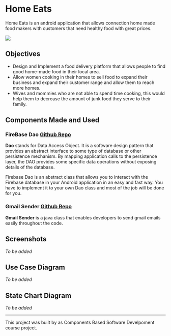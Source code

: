 # Home Eats 
Home Eats is an android application that allows connection home made food makers with customers that need healthy food with great prices.

![](https://media.giphy.com/media/fo6vEEeAutQWI/giphy.gif)

## Objectives
- Design and Implement a food delivery platform that allows people to find good home-made food in their local area.
- Allow women cooking in their homes to sell food to expand their business and expand their customer range  and allow them to reach more homes.
- Wives and mommies who are not able to spend time cooking, this would help them to decrease the amount of junk food they serve to their family.

## Components Made and Used
### FireBase Dao [Github Repo](https://github.com/islammohsen/FirebaseDao)

  **Dao** stands for Data Access Object. It is a software design pattern that provides an abstract interface to some type of database or other persistence mechanism. By mapping application calls to the persistence layer, the DAO provides some specific data operations without exposing details of the database.

  Firebase Dao is an abstract class that allows you to interact with the Firebase database in your Android application in an easy and fast way.
You have to implement it to your own Dao class and most of the job will be done for you.

### Gmail Sender [Github Repo](https://github.com/islammohsen/GmailSender)

  **Gmail Sender** is a java class that enables developers to send gmail emails easily throughout the code.

## Screenshots
*To be added*

## Use Case Diagram
*To be added*

## State Chart Diagram
*To be added*

---

This project was built by as Components Based Software Develpoment course project.
